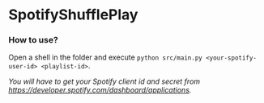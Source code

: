 # SpotifyShufflePlay
### How to use?
Open a shell in the folder and execute `python src/main.py <your-spotify-user-id> <playlist-id>`.

*You will have to get your Spotify client id and secret from https://developer.spotify.com/dashboard/applications.*
